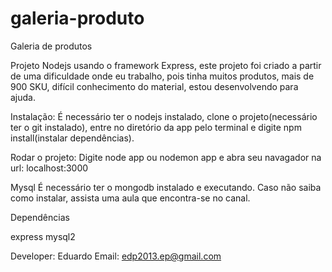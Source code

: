 # galeria-produto
Galeria de produtos

Projeto Nodejs usando o framework Express, este projeto foi criado a partir de uma dificuldade onde eu trabalho, pois tinha muitos produtos,
mais de 900 SKU, difícil conhecimento do material, estou desenvolvendo para ajuda.

Instalação:
É necessário ter o nodejs instalado, clone o projeto(necessário ter o git instalado), entre no diretório da app pelo terminal e digite npm install(instalar dependências).

Rodar o projeto:
Digite node app ou nodemon app e abra seu navagador na url: localhost:3000

Mysql
É necessário ter o mongodb instalado e executando. Caso não saiba como instalar, assista uma aula que encontra-se no canal.

Dependências

express
mysql2


Developer: Eduardo
Email: edp2013.ep@gmail.com
